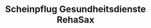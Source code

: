 ---
title: "Scheinpflug Gesundheitsdienste RehaSax"
url: /goerlitz/scheinpflug-gesundheitsdienste-rehasax/
shop: Sanitätshaus
---